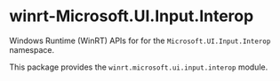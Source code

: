 <!-- warning: Please don't edit this file. It was automatically generated. -->

# winrt-Microsoft.UI.Input.Interop

Windows Runtime (WinRT) APIs for for the `Microsoft.UI.Input.Interop` namespace.

This package provides the `winrt.microsoft.ui.input.interop` module.
